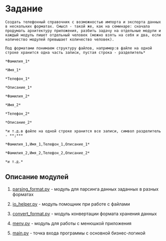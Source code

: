 # Задание
    Создать телефонный справочник с возможностью импорта и экспорта данных в нескольких форматах. Смысл - такой же, как на семинаре: сначала продумать архитектуру приложения, разбить задачу на отдельные модули и каждый модуль пишет отдельный человек (можно взять на себя и два, если количество модулей превышает количество человек).

    Под форматами понимаем структуру файлов, например:в файле на одной строке хранится одна часть записи, пустая строка - разделитель*

    *Фамилия_1*

    *Имя_1*

    *Телефон_1*

    *Описание_1*

    *Фамилия_2*

    *Имя_2*

    *Телефон_2*

    *Описание_2*

    *и т.д.в файле на одной строке хранится все записи, символ разделитель - **;***

    *Фамилия_1,Имя_1,Телефон_1,Описание_1*

    *Фамилия_2,Имя_2,Телефон_2,Описание_2*

    *и т.д.*


## Описание модулей
1. [parsing_format.py](https://github.com/GeekDevTeam/phone-book/tree/master/src/private/parsing_format.py) - модуль для парсинга данных заданных в разных форматах

2. [io_helper.py](https://github.com/GeekDevTeam/phone-book/tree/master/src/utils/io_helper.py) - модуль помощник при работе с файлами

3. [convert_format.py](https://github.com/GeekDevTeam/phone-book/tree/master/src/private/convert_format.py) - модуль конвертации формата хранения данных

4. [meny.py](https://github.com/GeekDevTeam/phone-book/tree/master/src/meny.py) - модуль для работы с менюшкой приложения

5. [main.py](https://github.com/GeekDevTeam/phone-book/tree/master/src/main.py) - точка входа программы с основной бизнес-логикой
